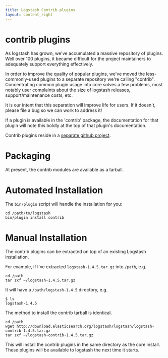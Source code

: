 ```yaml
---
title: Logstash Contrib plugins
layout: content_right
---
```


# contrib plugins

As logstash has grown, we've accumulated a massive repository of plugins. Well
over 100 plugins, it became difficult for the project maintainers to adequately
support everything effectively.

In order to improve the quality of popular plugins, we've moved the
less-commonly-used plugins to a separate repository we're calling "contrib".
Concentrating common plugin usage into core solves a few problems, most notably
user complaints about the size of logstash releases, support/maintenance costs,
etc.

It is our intent that this separation will improve life for users. If it
doesn't, please file a bug so we can work to address it!

If a plugin is available in the 'contrib' package, the documentation for that
plugin will note this boldly at the top of that plugin's documentation.

Contrib plugins reside in a [separate github project](https://github.com/elasticsearch/logstash-contrib).

# Packaging

At present, the contrib modules are available as a tarball.

# Automated Installation

The `bin/plugin` script will handle the installation for you:

    cd /path/to/logstash
    bin/plugin install contrib

# Manual Installation

The contrib plugins can be extracted on top of an existing Logstash installation. 

For example, if I've extracted `logstash-1.4.5.tar.gz` into `/path`, e.g.
 
    cd /path
    tar zxf ~/logstash-1.4.5.tar.gz

It will have a `/path/logstash-1.4.5` directory, e.g.

    $ ls
    logstash-1.4.5

The method to install the contrib tarball is identical.

    cd /path
    wget http://download.elasticsearch.org/logstash/logstash/logstash-contrib-1.4.5.tar.gz
    tar zxf ~/logstash-contrib-1.4.5.tar.gz

This will install the contrib plugins in the same directory as the core
install. These plugins will be available to logstash the next time it starts.

